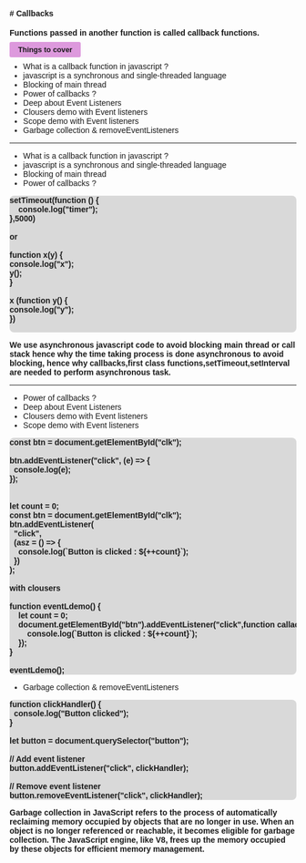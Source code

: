 <!-- styles -->

<style>
    * {
        font-family:sans-serif;
    }
    .highlight-normal {
        padding-inline:15px;
        padding-block:6px;
        background-color:#d9d;
        border-radius:3px;
        font-weight:700;
    }
    .highlight-em {
         padding-inline:10px;
        background-color:#cdfab6;
        border-radius:3px;
        font-weight:700;
    }
    .sub-heading {
        font-size:0.8rem
    }

    .code-example {
        font-weight:700;
         background-color:#d9d9d9; border-radius:8px;
    }
</style>

#### # Callbacks

**Functions passed in another function is called callback functions.**

<span class="highlight-normal sub-heading">Things to cover</span>

- What is a callback function in javascript ?
- javascript is a synchronous and single-threaded language
- Blocking of main thread
- Power of callbacks ?
- Deep about Event Listeners
- Clousers demo with Event listeners
- Scope demo with Event listeners
- Garbage collection & removeEventListeners

---

- What is a callback function in javascript ?
- javascript is a synchronous and single-threaded language
- Blocking of main thread
- Power of callbacks ?
<pre class="code-example">
setTimeout(function () {
    console.log("timer");
},5000)

or

function x(y) {
console.log("x");
y();
}

x (function y() {
console.log("y");
})

</pre>

**We use asynchronous javascript code to avoid blocking main thread or call stack hence why the time taking process is done asynchronous to avoid blocking, hence why callbacks,first class functions,setTimeout,setInterval are needed to perform asynchronous task.**

---

- Power of callbacks ?
- Deep about Event Listeners
- Clousers demo with Event listeners
- Scope demo with Event listeners

<pre class="code-example">
const btn = document.getElementById("clk");

btn.addEventListener("click", (e) => {
  console.log(e);
});


let count = 0;
const btn = document.getElementById("clk");
btn.addEventListener(
  "click",
  (asz = () => {
    console.log(`Button is clicked : ${++count}`);
  })
);

with clousers 

function eventLdemo() {
    let count = 0;
    document.getElementById("btn").addEventListener("click",function callack() {
        console.log(`Button is clicked : ${++count}`);
    });
}

eventLdemo();
</pre>

- Garbage collection & removeEventListeners

<pre class="code-example">
function clickHandler() {
  console.log("Button clicked");
}

let button = document.querySelector("button");

// Add event listener
button.addEventListener("click", clickHandler);

// Remove event listener
button.removeEventListener("click", clickHandler);
</pre>

**Garbage collection in JavaScript refers to the process of automatically reclaiming memory occupied by objects that are no longer in use. When an object is no longer referenced or reachable, it becomes eligible for garbage collection. The JavaScript engine, like V8, frees up the memory occupied by these objects for efficient memory management.**
